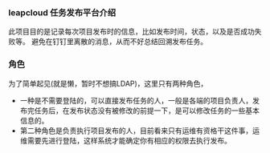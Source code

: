 
### leapcloud 任务发布平台介绍
此项目目的是记录每次项目发布时的信息，比如发布时间，状态，以及是否成功失败等。
避免在钉钉里离散的消息，从而不好总结回溯发布任务。

### 角色
为了简单起见(就是懒，暂时不想搞LDAP)，这里只有两种角色，
* 一种是不需要登陆的，可以直接发布任务的人，一般是各端的项目负责人，发布完任务后，在发布状态没有被修改的前提一下，是可以修改任务的一些基本信息的。
* 第二种角色是负责执行项目发布的人，目前看来只有运维有资格干这件事，运维需要先进行登陆，这样系统才能确定你有相应的权限去执行发布。






